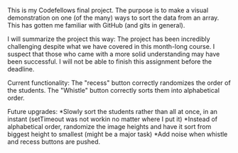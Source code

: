 This is my Codefellows final project.
The purpose is to make a visual demonstration on one (of the many) ways to sort the data from an array.
This has gotten me familiar with GitHub (and gits in general).

I will summarize the project this way:
The project has been incredibly challenging despite what we have covered in this month-long course. I suspect that those who came with a more solid understanding may have been successful. 
I will not be able to finish this assignment before the deadline.

Current functionality:
The "recess" button correctly randomizes the order of the students.
The "Whistle" button correctly sorts them into alphabetical order.

Future upgrades:
*Slowly sort the students rather than all at once, in an instant (setTimeout was not workin no matter where I put it)
*Instead of alphabetical order, randomize the image heights and have it sort from biggest height to smallest (might be a major task)
*Add noise when whistle and recess buttons are pushed.
